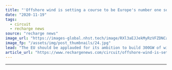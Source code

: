 ```yaml
---
title: "'Offshore wind is setting a course to be Europe's number one source of electricity'"
date: "2020-11-19"
tags: 
  - circuit
  - recharge news
source: "recharge news"
image_url: "https://images-global.nhst.tech/image/RXl3aEJJekMyRzVFZDNCaXp4cGNNaUZ2aU9kUkhvT2NhZERQNmxxTGtLVT0=/nhst/binary/c0cbb0044b3fd9353cb4f6ec87dca76e"
image_fp: "/assets/img/post_thumbnails/24.jpg"
lead: "The EU should be applauded for its ambition to build 300GW of wind at sea by 2050 – and its spotlighting of the capital spending on grids, ports and the supply chain needed to achieve it, writes Giles Dickson"
article_url: "https://www.rechargenews.com/circuit/offshore-wind-is-setting-a-course-to-be-europes-number-one-source-of-electricity/2-1-915529"
---
```


---
